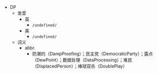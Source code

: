 - DP
  - 发音
    - 英
      - `/undefined/`
    - 美
      - `/undefined/`
  - 词义
    - abbr.
      - 防潮的（DampProofing）；民主党（DemocraticParty）；露点（DewPoint）；数据处理（DataProcessing）；难民（DisplacedPerson）；棒球双杀（DoublePlay）
